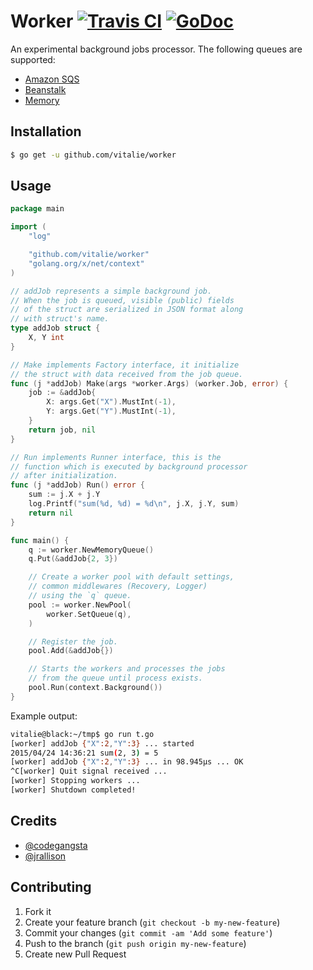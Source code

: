 # Worker [![Travis CI](https://travis-ci.org/vitalie/worker.svg?branch=master)](https://travis-ci.org/vitalie/worker) [![GoDoc](https://godoc.org/github.com/vitalie/worker?status.svg)](http://godoc.org/github.com/vitalie/worker)

An experimental background jobs processor. The following queues are supported:

* [Amazon SQS](http://godoc.org/github.com/vitalie/worker#SQSQueue)
* [Beanstalk](http://godoc.org/github.com/vitalie/worker#BeanstalkQueue)
* [Memory](http://godoc.org/github.com/vitalie/worker#MemoryQueue)

## Installation

``` bash
$ go get -u github.com/vitalie/worker
```

## Usage

``` go
package main

import (
	"log"

	"github.com/vitalie/worker"
	"golang.org/x/net/context"
)

// addJob represents a simple background job.
// When the job is queued, visible (public) fields
// of the struct are serialized in JSON format along
// with struct's name.
type addJob struct {
	X, Y int
}

// Make implements Factory interface, it initialize
// the struct with data received from the job queue.
func (j *addJob) Make(args *worker.Args) (worker.Job, error) {
	job := &addJob{
		X: args.Get("X").MustInt(-1),
		Y: args.Get("Y").MustInt(-1),
	}
	return job, nil
}

// Run implements Runner interface, this is the
// function which is executed by background processor
// after initialization.
func (j *addJob) Run() error {
	sum := j.X + j.Y
	log.Printf("sum(%d, %d) = %d\n", j.X, j.Y, sum)
	return nil
}

func main() {
	q := worker.NewMemoryQueue()
	q.Put(&addJob{2, 3})

	// Create a worker pool with default settings,
	// common middlewares (Recovery, Logger)
	// using the `q` queue.
	pool := worker.NewPool(
		worker.SetQueue(q),
	)

	// Register the job.
	pool.Add(&addJob{})

	// Starts the workers and processes the jobs
	// from the queue until process exists.
	pool.Run(context.Background())
}
```

Example output:

``` bash
vitalie@black:~/tmp$ go run t.go
[worker] addJob {"X":2,"Y":3} ... started
2015/04/24 14:36:21 sum(2, 3) = 5
[worker] addJob {"X":2,"Y":3} ... in 98.945µs ... OK
^C[worker] Quit signal received ...
[worker] Stopping workers ...
[worker] Shutdown completed!
```

## Credits

- [@codegangsta](https://github.com/codegangsta)
- [@jrallison](https://github.com/jrallison)

## Contributing

1. Fork it
2. Create your feature branch (`git checkout -b my-new-feature`)
3. Commit your changes (`git commit -am 'Add some feature'`)
4. Push to the branch (`git push origin my-new-feature`)
5. Create new Pull Request
